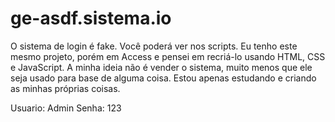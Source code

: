 # ge-asdf.sistema.io

O sistema de login é fake. Você poderá ver nos scripts. Eu tenho este mesmo projeto, porém em Access e pensei em recriá-lo usando HTML, CSS e JavaScript.
A minha ideia não é vender o sistema, muito menos que ele seja usado para base de alguma coisa. Estou apenas estudando e criando as minhas próprias coisas.

Usuario: Admin
Senha: 123

